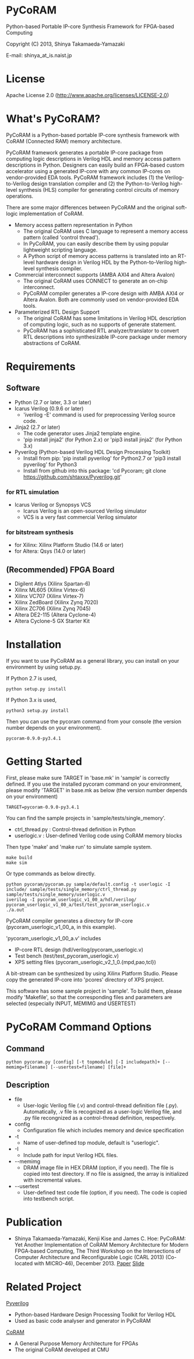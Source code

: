PyCoRAM 
==============================

Python-based Portable IP-core Synthesis Framework for FPGA-based Computing

Copyright (C) 2013, Shinya Takamaeda-Yamazaki

E-mail: shinya\_at\_is.naist.jp


License
==============================

Apache License 2.0
(http://www.apache.org/licenses/LICENSE-2.0)


What's PyCoRAM?
==============================

PyCoRAM is a Python-based portable IP-core synthesis framework with CoRAM (Connected RAM) memory architecture.

PyCoRAM framework generates a portable IP-core package from computing logic descriptions in Verilog HDL and memory access pattern descriptions in Python.
Designers can easily build an FPGA-based custom accelerator using a generated IP-core with any common IP-cores on vendor-provided EDA tools.
PyCoRAM framework includes (1) the Verilog-to-Verilog design translation compiler and (2) the Python-to-Verilog high-level synthesis (HLS) compiler for generating control circuits of memory operations.

There are some major differences between PyCoRAM and the original soft-logic implementation of CoRAM.

* Memory access pattern representation in Python
    - The original CoRAM uses C language to represent a memory access pattern (called 'control thread').
    - In PyCoRAM, you can easily describe them by using popular lightweight scripting language.
    - A Python script of memory access patterns is translated into an RT-level hardware design in Verilog HDL by the Python-to-Verilog high-level synthesis compiler.
* Commercial interconnect supports (AMBA AXI4 and Altera Avalon)
    - The original CoRAM uses CONNECT to generate an on-chip interconnect.
    - PyCoRAM compiler generates a IP-core design with AMBA AXI4 or Altera Avalon. Both are commonly used on vendor-provided EDA tools.
* Parameterized RTL Design Support
    - The original CoRAM has some limitations in Verilog HDL description of computing logic, such as no supports of generate statement.
    - PyCoRAM has a sophisticated RTL analyzer/translator to convert RTL descriptions into synthesizable IP-core package under memory abstractions of CoRAM.
    

Requirements
==============================

Software
--------------------------------------------------------------------------------

* Python (2.7 or later, 3.3 or later)
* Icarus Verilog (0.9.6 or later)
    - 'iverilog -E' command is used for preprocessing Verilog source code.
* Jinja2 (2.7 or later)
    - The code generator uses Jinja2 template engine.
    - 'pip install jinja2' (for Python 2.x) or 'pip3 install jinja2' (for Python 3.x)
* Pyverilog (Python-based Verilog HDL Design Processing Toolkit)
    - Install from pip: 'pip install pyverilog' for Python2.7 or 'pip3 install pyverilog' for Python3
    - Install from github into this package: 'cd Pycoram; git clone https://github.com/shtaxxx/Pyverilog.git' 

### for RTL simulation

* Icarus Verilog or Synopsys VCS
    - Icarus Verilog is an open-sourced Verilog simulator
    - VCS is a very fast commercial Verilog simulator

### for bitstream synthesis

* for Xilinx: Xilinx Platform Studio (14.6 or later)
* for Altera: Qsys (14.0 or later)

(Recommended) FPGA Board
--------------------------------------------------------------------------------

* Digilent Atlys (Xilinx Spartan-6)
* Xilinx ML605 (Xilinx Virtex-6)
* Xilinx VC707 (Xilinx Virtex-7)
* Xilinx ZedBoard (Xilinx Zynq 7020)
* Xilinx ZC706 (Xilinx Zynq 7045)
* Altera DE2-115 (Altera Cyclone-4)
* Altera Cyclone-5 GX Starter Kit


Installation
==============================

If you want to use PyCoRAM as a general library, you can install on your environment by using setup.py.

If Python 2.7 is used,

    python setup.py install

If Python 3.x is used,

    python3 setup.py install

Then you can use the pycoram command from your console (the version number depends on your environment).

    pycoram-0.9.0-py3.4.1


Getting Started
==============================

First, please make sure TARGET in 'base.mk' in 'sample' is correctly defined. If you use the installed pycoram command on your environment, please modify 'TARGET' in base.mk as below (the version number depends on your environment)

    TARGET=pycoram-0.9.0-py3.4.1

You can find the sample projects in 'sample/tests/single\_memory'.

* ctrl\_thread.py : Control-thread definition in Python
* userlogic.v  : User-defined Verilog code using CoRAM memory blocks

Then type 'make' and 'make run' to simulate sample system.

    make build
    make sim

Or type commands as below directly.

    python pycoram/pycoram.py sample/default.config -t userlogic -I include/ sample/tests/single_memory/ctrl_thread.py sample/tests/single_memory/userlogic.v
    iverilog -I pycoram_userlogic_v1_00_a/hdl/verilog/ pycoram_userlogic_v1_00_a/test/test_pycoram_userlogic.v 
    ./a.out

PyCoRAM compiler generates a directory for IP-core (pycoram\_userlogic\_v1\_00\_a, in this example).

'pycoram\_userlogic\_v1\_00\_a.v' includes 
* IP-core RTL design (hdl/verilog/pycoram\_userlogic.v)
* Test bench (test/test\_pycoram\_userlogic.v) 
* XPS setting files (pycoram\_userlogic\_v2\_1\_0.{mpd,pao,tcl})

A bit-stream can be synthesized by using Xilinx Platform Studio.
Please copy the generated IP-core into 'pcores' directory of XPS project.


This software has some sample project in 'sample'.
To build them, please modify 'Makefile', so that the corresponding files and parameters are selected (especially INPUT, MEMIMG and USERTEST)


PyCoRAM Command Options
==============================

Command
------------------------------

    python pycoram.py [config] [-t topmodule] [-I includepath]+ [--memimg=filename] [--usertest=filename] [file]+

Description
------------------------------

* file
    - User-logic Verilog file (.v) and control-thread definition file (.py).
      Automatically, .v file is recognized as a user-logic Verilog file, and 
      .py file recongnized as a control-thread definition, respectively.
* config
    - Configuration file which includes memory and device specification 
* -t
    - Name of user-defined top module, default is "userlogic".
* -I
    - Include path for input Verilog HDL files.
* --memimg
    - DRAM image file in HEX DRAM (option, if you need).
      The file is copied into test directory.
      If no file is assigned, the array is initialized with incremental values.
* --usertest
    - User-defined test code file (option, if you need).
      The code is copied into testbench script.


Publication
==============================

- Shinya Takamaeda-Yamazaki, Kenji Kise and James C. Hoe: PyCoRAM: Yet Another Implementation of CoRAM Memory Architecture for Modern FPGA-based Computing, The Third Workshop on the Intersections of Computer Architecture and Reconfigurable Logic (CARL 2013) (Co-located with MICRO-46), December 2013. [Paper](http://users.ece.cmu.edu/~jhoe/distribution/2013/carl13pycoram.pdf)
[Slide](http://www.slideshare.net/shtaxxx/pycoramcarl2013)


Related Project
==============================

[Pyverilog](http://shtaxxx.github.io/Pyverilog/)
- Python-based Hardware Design Processing Toolkit for Verilog HDL
- Used as basic code analyser and generator in PyCoRAM

[CoRAM](http://www.ece.cmu.edu/coram/doku.php?id=home)
- A General Purpose Memory Architecture for FPGAs
- The original CoRAM developed at CMU

